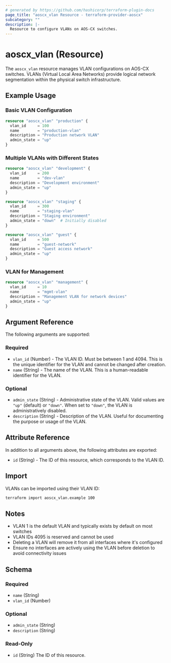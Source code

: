 ```yaml
---
# generated by https://github.com/hashicorp/terraform-plugin-docs
page_title: "aoscx_vlan Resource - terraform-provider-aoscx"
subcategory: ""
description: |-
  Resource to configure VLANs on AOS-CX switches.
---
```


# aoscx_vlan (Resource)

The `aoscx_vlan` resource manages VLAN configurations on AOS-CX switches. VLANs (Virtual Local Area Networks) provide logical network segmentation within the physical switch infrastructure.

## Example Usage

### Basic VLAN Configuration

```terraform
resource "aoscx_vlan" "production" {
  vlan_id     = 100
  name        = "production-vlan"
  description = "Production network VLAN"
  admin_state = "up"
}
```

### Multiple VLANs with Different States

```terraform
resource "aoscx_vlan" "development" {
  vlan_id     = 200
  name        = "dev-vlan"
  description = "Development environment"
  admin_state = "up"
}

resource "aoscx_vlan" "staging" {
  vlan_id     = 300
  name        = "staging-vlan"
  description = "Staging environment"
  admin_state = "down"  # Initially disabled
}

resource "aoscx_vlan" "guest" {
  vlan_id     = 500
  name        = "guest-network"
  description = "Guest access network"
  admin_state = "up"
}
```

### VLAN for Management

```terraform
resource "aoscx_vlan" "management" {
  vlan_id     = 10
  name        = "mgmt-vlan"
  description = "Management VLAN for network devices"
  admin_state = "up"
}
```

## Argument Reference

The following arguments are supported:

### Required

- `vlan_id` (Number) - The VLAN ID. Must be between 1 and 4094. This is the unique identifier for the VLAN and cannot be changed after creation.
- `name` (String) - The name of the VLAN. This is a human-readable identifier for the VLAN.

### Optional

- `admin_state` (String) - Administrative state of the VLAN. Valid values are `"up"` (default) or `"down"`. When set to `"down"`, the VLAN is administratively disabled.
- `description` (String) - Description of the VLAN. Useful for documenting the purpose or usage of the VLAN.

## Attribute Reference

In addition to all arguments above, the following attributes are exported:

- `id` (String) - The ID of this resource, which corresponds to the VLAN ID.

## Import

VLANs can be imported using their VLAN ID:

```bash
terraform import aoscx_vlan.example 100
```

## Notes

- VLAN 1 is the default VLAN and typically exists by default on most switches
- VLAN IDs 4095 is reserved and cannot be used
- Deleting a VLAN will remove it from all interfaces where it's configured
- Ensure no interfaces are actively using the VLAN before deletion to avoid connectivity issues

<!-- schema generated by tfplugindocs -->
## Schema

### Required

- `name` (String)
- `vlan_id` (Number)

### Optional

- `admin_state` (String)
- `description` (String)

### Read-Only

- `id` (String) The ID of this resource.


